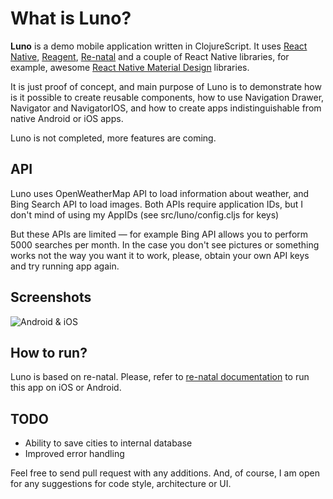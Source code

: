 # What is Luno?

**Luno** is a demo mobile application written in ClojureScript.
It uses [React Native](https://facebook.github.io/react-native/), [Reagent](https://reagent-project.github.io/), [Re-natal](https://github.com/drapanjanas/re-natal) and a couple of React Native libraries, for example, awesome [React Native Material Design](http://react-native-material-design.github.io/) libraries.

It is just proof of concept, and main purpose of Luno is to demonstrate how is it possible to create reusable components,
how to use Navigation Drawer, Navigator and NavigatorIOS, and how to create apps indistinguishable from native Android or iOS apps.

Luno is not completed, more features are coming.

## API

Luno uses OpenWeatherMap API to load information about weather, and Bing Search API to load images.
Both APIs require application IDs, but I don't mind of using my AppIDs (see src/luno/config.cljs for keys)

But these APIs are limited — for example Bing API allows you to perform 5000 searches per month. In the case you don't
see pictures or something works not the way you want it to work, please, obtain your own API keys and try running app again.

## Screenshots

![Android & iOS](https://raw.githubusercontent.com/alwx/luno-react-native/master/_screenshots/android-ios.png)

## How to run?

Luno is based on re-natal. Please, refer to [re-natal documentation](https://github.com/drapanjanas/re-natal/blob/master/README.md) to run this app on iOS or Android.

## TODO

* Ability to save cities to internal database
* Improved error handling

Feel free to send pull request with any additions. And, of course, I am open for any suggestions for code style, architecture or UI.
